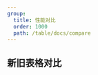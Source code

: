 ```yaml
---
group:
  title: 性能对比
  order: 1000
  path: /table/docs/compare
---
```


## 新旧表格对比

<code src="./compare.tsx">

